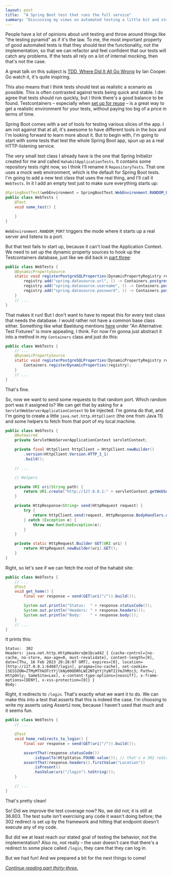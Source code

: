 ```yaml
---
layout: post
title:  "A Spring Boot test that runs the full service"
summary: "Discussing my views on automated testing a little bit and start adding some full service web tests to Hahabit."
---
```

People have a lot of opinions about unit testing and throw around things like "the testing pyramid" as if it's the law. To me, the most important property of good automated tests is that they should test the functionality, not the implementation, so that we can refactor and feel confident that our tests will catch any problems. If the tests all rely on a lot of internal mocking, then that's not the case.

A great talk on this subject is [TDD, Where Did It All Go Wrong](https://www.youtube.com/watch?v=EZ05e7EMOLM) by Ian Cooper. Go watch it, it's quite inspiring. 

This also means that I think tests should test as realistic a scenario as possible. This is often contrasted against tests being quick and stable. I do agree that tests should run quickly, but I think there's a good balance to be found. Testcontainers – especially when [set up for reuse](/2023/01/03/habit-tracker-part-three-making-it-run.html) – is a great way to get a realistic environment for your tests, without paying too big of a price in terms of time.

Spring Boot comes with a set of tools for testing various slices of the app. I am not against that at all, it's awesome to have different tools in the box and I'm looking forward to learn more about it. But to begin with, I'm going to start with some tests that test the whole Spring Boot app, spun up as a real HTTP-listening service.

The very small test class I already have is the one that Spring Initializr created for me and called `HahabitApplicationTests`. It contains some repository tests right now, so I think I'll rename it `RepositoryTests`. That one uses a mock web environment, which is the default for Spring Boot tests. I'm going to add a new test class that uses the real thing, and I'll call it `WebTests`. In it I add an empty test just to make sure everything starts up: 

```java
@SpringBootTest(webEnvironment = SpringBootTest.WebEnvironment.RANDOM_PORT)
public class WebTests {
    @Test
    void some_test() {

    }
}
```

`WebEnvironment.RANDOM_PORT` triggers the mode where it starts up a real server and listens to a port.  

But that test fails to start up, because it can't load the Application Context. We need to set up the dynamic property sources to hook up the Testcontainers database, just like we did back in [part three](/2023/01/03/habit-tracker-part-three-making-it-run.html):

```java
public class WebTests {
    @DynamicPropertySource
    static void registerPostgreSQLProperties(DynamicPropertyRegistry registry) {
        registry.add("spring.datasource.url", () -> Containers.postgres().getJdbcUrl());
        registry.add("spring.datasource.username", () -> Containers.postgres().getUsername());
        registry.add("spring.datasource.password", () -> Containers.postgres().getPassword());
    }
    // ...
}
```

That makes it run! But I don't want to have to repeat this for every test class that needs the database. I would rather not have a common base class either.  Something like what Baeldung mentions [here](https://www.baeldung.com/spring-dynamicpropertysource) under "An Alternative: Test Fixtures" is more appealing, I think. For now I'm gonna just abstract it into a method in my `Containers` class and just do this:

```java 
public class WebTests {
    // ...
    @DynamicPropertySource
    static void registerPostgreSQLProperties(DynamicPropertyRegistry registry) {
        Containers.registerDynamicProperties(registry);
    }
    // ...
}
```

That's fine. 

So, now we want to send some requests to that random port. Which random port was it assigned to? We can get that by asking for a `ServletWebServerApplicationContext` to be injected. I'm gonna do that, and I'm going to create a little `java.net.http.HttpClient` (the one from Java 11) and some helpers to fetch from that port of my local machine. 

```java
public class WebTests {
    @Autowired
    private ServletWebServerApplicationContext servletContext;

    private final HttpClient httpClient = HttpClient.newBuilder()
        .version(HttpClient.Version.HTTP_1_1)
        .build();

    // ...

    // Helpers

    private URI uri(String path) {
        return URI.create("http://127.0.0.1:" + servletContext.getWebServer().getPort() + path);
    }

    private HttpResponse<String> send(HttpRequest request) {
        try {
            return httpClient.send(request, HttpResponse.BodyHandlers.ofString());
        } catch (Exception e) {
            throw new RuntimeException(e);
        }
    }

    private static HttpRequest.Builder GET(URI uri) {
        return HttpRequest.newBuilder(uri).GET();
    }
}
```

Right, so let's see if we can fetch the root of the hahabit site:

```java
public class WebTests {
    // ...
    @Test
    void get_home() {
        final var response = send(GET(uri("/")).build());

        System.out.println("Status:  " + response.statusCode());
        System.out.println("Headers: " + response.headers());
        System.out.println("Body:    " + response.body());
    }
    // ...
}
```

It prints this:

```
Status:  302
Headers: java.net.http.HttpHeaders@e1bcad42 { {cache-control=[no-cache, no-store, max-age=0, must-revalidate], content-length=[0], date=[Thu, 16 Feb 2023 20:28:07 GMT], expires=[0], location=[http://127.0.0.1:64687/login], pragma=[no-cache], set-cookie=[SESSION=ZTMyMThkOTctYjlkNy00ODRhLWI2NTgtYjYyNTI1YmJhMzc3; Path=/; HttpOnly; SameSite=Lax], x-content-type-options=[nosniff], x-frame-options=[DENY], x-xss-protection=[0]} }
Body:    
```

Right, it redirects to `/login`. That's exactly what we want it to do. We can make this into a test that asserts that this is indeed the case. I'm choosing to write my asserts using AssertJ now, because I haven't used that much and it seems fun.

```java
public class WebTests {
    // ...

    @Test
    void home_redirects_to_login() {
        final var response = send(GET(uri("/")).build());

        assertThat(response.statusCode())
            .isEqualTo(HttpStatus.FOUND.value()); // that's a 302 redirect
        assertThat(response.headers().firstValue("Location"))
            .isPresent()
            .hasValue(uri("/login").toString());
    }

    // ...
}
```

That's pretty clean!

So! Did we improve the test coverage now? No, we did not; it is still at 36.803. The test suite isn't exercising any code it wasn't doing before; the 302 redirect is set up by the framework and hitting that endpoint doesn't execute any of my code. 

But did we at least reach our stated goal of testing the behavior, not the implementation? Also no, not really – the user doesn't care that there's a redirect to some place called `/login`, they care that they can log in.   

But we had fun! And we prepared a bit for the next things to come! 

_[Continue reading part thirty-three.](/2023/02/18/html-unit-testing.html)_